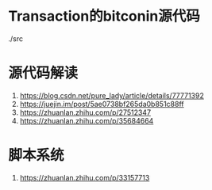 Transaction的bitconin源代码
=
./src

源代码解读
=
1. https://blog.csdn.net/pure_lady/article/details/77771392
2. https://juejin.im/post/5ae0738bf265da0b851c88ff
3. https://zhuanlan.zhihu.com/p/27512347
4. https://zhuanlan.zhihu.com/p/35684664
   
脚本系统
=
1. https://zhuanlan.zhihu.com/p/33157713